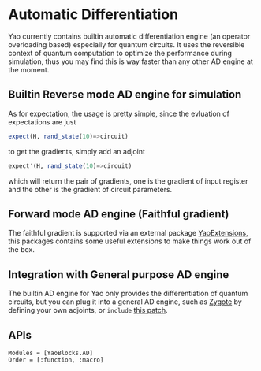 # Automatic Differentiation

Yao currently contains builtin automatic differentiation engine (an operator overloading based)
especially for quantum circuits. It uses the reversible context of quantum computation to optimize
the performance during simulation, thus you may find this is way faster than any other AD engine
at the moment.

## Builtin Reverse mode AD engine for simulation

As for expectation, the usage is pretty simple, since the evluation of expectations are just

```julia
expect(H, rand_state(10)=>circuit)
```

to get the gradients, simply add an adjoint

```julia
expect'(H, rand_state(10)=>circuit)
```

which will return the pair of gradients, one is the gradient of input register and
the other is the gradient of circuit parameters.

## Forward mode AD engine (Faithful gradient)
The faithful gradient is supported via an external package [YaoExtensions](https://github.com/QuantumBFS/YaoExtensions.jl),
this packages contains some useful extensions to make things work out of the box.

## Integration with General purpose AD engine
The builtin AD engine for Yao only provides the differentiation of quantum circuits, but you can plug it into a general
AD engine, such as [Zygote](https://github.com/FluxML/Zygote.jl) by defining your own adjoints, or `include` [this patch](https://github.com/QuantumBFS/QuAlgorithmZoo.jl/blob/master/examples/PortZygote/zygote_patch.jl).

## APIs

```@autodocs
Modules = [YaoBlocks.AD]
Order = [:function, :macro]
```
